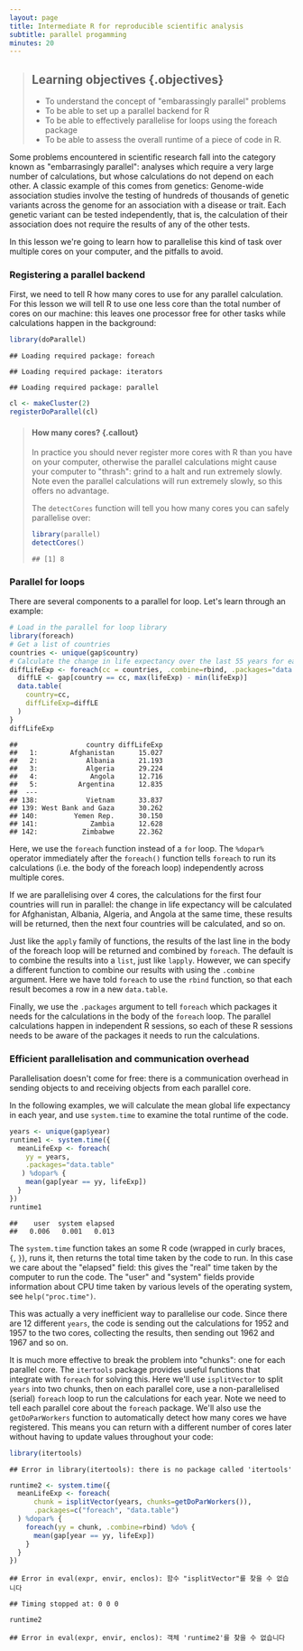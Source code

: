 ```yaml
---
layout: page
title: Intermediate R for reproducible scientific analysis
subtitle: parallel progamming
minutes: 20
---
```




> ## Learning objectives {.objectives}
>
> * To understand the concept of "embarassingly parallel" problems
> * To be able to set up a parallel backend for R
> * To be able to effectively parallelise for loops using the foreach package
> * To be able to assess the overall runtime of a piece of code in R.
>

Some problems encountered in scientific research fall into the category known as
"embarrasingly parallel": analyses which require a very large number of 
calculations, but whose calculations do not depend on each other. A classic 
example of this comes from genetics: Genome-wide association studies involve the
testing of hundreds of thousands of genetic variants across the genome for 
an association with a disease or trait. Each genetic variant can be tested 
independently, that is, the calculation of their association does not require
the results of any of the other tests.

In this lesson we're going to learn how to parallelise this kind of task over
multiple cores on your computer, and the pitfalls to avoid.

### Registering a parallel backend

First, we need to tell R how many cores to use for any parallel calculation. For
this lesson we will tell R to use one less core than the total number of cores
on our machine: this leaves one processor free for other tasks while calculations
happen in the background:


```r
library(doParallel)
```

```
## Loading required package: foreach
```

```
## Loading required package: iterators
```

```
## Loading required package: parallel
```

```r
cl <- makeCluster(2)
registerDoParallel(cl)
```

> #### How many cores? {.callout}
>
> In practice you should never register more cores with R than 
> you have on your computer, otherwise the parallel calculations might cause your
> computer to "thrash": grind to a halt and run extremely slowly. Note even the
> parallel calculations will run extremely slowly, so this offers no advantage.
>
> The `detectCores` function will tell you how many cores you can safely 
> parallelise over:
>
> 
> ```r
> library(parallel)
> detectCores()
> ```
> 
> ```
> ## [1] 8
> ```
>

### Parallel for loops

There are several components to a parallel for loop. Let's learn through an 
example:


```r
# Load in the parallel for loop library
library(foreach)
# Get a list of countries
countries <- unique(gap$country)
# Calculate the change in life expectancy over the last 55 years for each country
diffLifeExp <- foreach(cc = countries, .combine=rbind, .packages="data.table") %dopar% {
  diffLE <- gap[country == cc, max(lifeExp) - min(lifeExp)]
  data.table(
    country=cc,
    diffLifeExp=diffLE
  )
}
diffLifeExp
```

```
##                 country diffLifeExp
##   1:        Afghanistan      15.027
##   2:            Albania      21.193
##   3:            Algeria      29.224
##   4:             Angola      12.716
##   5:          Argentina      12.835
##  ---                               
## 138:            Vietnam      33.837
## 139: West Bank and Gaza      30.262
## 140:         Yemen Rep.      30.150
## 141:             Zambia      12.628
## 142:           Zimbabwe      22.362
```

Here, we use the `foreach` function instead of a `for` loop. The `%dopar%` 
operator immediately after the `foreach()` function tells `foreach` to run its
calculations (i.e. the body of the foreach loop) independently across multiple
cores. 

If we are parallelising over 4 cores, the calculations for the first 
four countries will run in parallel: the change in life expectancy will be 
calculated for Afghanistan, Albania, Algeria, and Angola at the same time, these
results will be returned, then the next four countries will be calculated, and
so on.

Just like the `apply` family of functions, the results of the last line in the 
body of the foreach loop will be returned and combined by `foreach`. The default
is to combine the results into a `list`, just like `lapply`. However, we can 
specify a different function to combine our results with using the `.combine`
argument. Here we have told `foreach` to use the `rbind` function, so that each 
result becomes a row in a new `data.table`.

Finally, we use the `.packages` argument to tell `foreach` which packages it 
needs for the calculations in the body of the `foreach` loop. The parallel 
calculations happen in independent R sessions, so each of these R sessions needs
to be aware of the packages it needs to run the calculations.

### Efficient parallelisation and communication overhead

Parallelisation doesn't come for free: there is a communication overhead in 
sending objects to and receiving objects from each parallel core.

In the following examples, we will calculate the mean global life expectancy in
each year, and use `system.time` to examine the total runtime of the code.


```r
years <- unique(gap$year)
runtime1 <- system.time({
  meanLifeExp <- foreach(
    yy = years, 
    .packages="data.table"
   ) %dopar% {
    mean(gap[year == yy, lifeExp])
  }
})
runtime1
```

```
##    user  system elapsed 
##   0.006   0.001   0.013
```

The `system.time` function takes an some R code (wrapped in curly braces, `{`, 
`}`), runs it, then returns the total time taken by the code to run. In this 
case we care about the "elapsed" field: this gives the "real" time taken by the
computer to run the code. The "user" and "system" fields provide information 
about CPU time taken by various levels of the operating system, see 
`help("proc.time")`.

This was actually a very inefficient way to parallelise our code. Since there
are 12 different `years`, the code is sending out the calculations
for 1952 and 1957 to the two cores, collecting the results, then
sending out 1962 and 1967 and so on. 

It is much more effective to break the problem into "chunks": one for each 
parallel core. The `itertools` package provides useful functions that integrate
with `foreach` for solving this. Here we'll use `isplitVector` to split `years`
into two chunks, then on each parallel core, use a non-parallelised (serial)
`foreach` loop to run the calculations for each year. Note we need to tell each
parallel core about the `foreach` package. We'll also use the `getDoParWorkers`
function to automatically detect how many cores we have registered. This means 
you can return with a different number of cores later without having to update
values throughout your code:


```r
library(itertools)
```

```
## Error in library(itertools): there is no package called 'itertools'
```

```r
runtime2 <- system.time({
  meanLifeExp <- foreach(
      chunk = isplitVector(years, chunks=getDoParWorkers()), 
      .packages=c("foreach", "data.table")
  ) %dopar% {
    foreach(yy = chunk, .combine=rbind) %do% {
      mean(gap[year == yy, lifeExp])
    }
  }
})
```

```
## Error in eval(expr, envir, enclos): 함수 "isplitVector"를 찾을 수 없습니다
```

```
## Timing stopped at: 0 0 0
```

```r
runtime2
```

```
## Error in eval(expr, envir, enclos): 객체 'runtime2'를 찾을 수 없습니다
```



